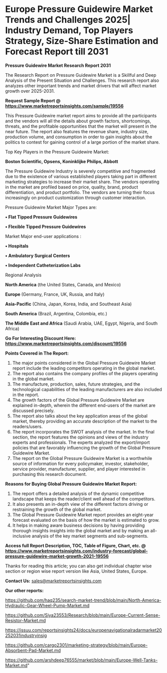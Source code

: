 # Europe Pressure Guidewire Market Trends and Challenges 2025| Industry Demand, Top Players Strategy, Size-Share Estimation and Forecast Report till 2031

<strong>Pressure Guidewire Market Research Report 2031</strong>

The Research Report on Pressure Guidewire Market is a Skillful and Deep Analysis of the Present Situation and Challenges. This research report also analyzes other important trends and market drivers that will affect market growth over 2025-2031.

<strong>Request Sample Report @ <a href=https://www.marketreportsinsights.com/sample/19556>https://www.marketreportsinsights.com/sample/19556</a></strong>

This Pressure Guidewire market report aims to provide all the participants and the vendors will all the details about growth factors, shortcomings, threats, and the profitable opportunities that the market will present in the near future. The report also features the revenue share, industry size, production volume, and consumption in order to gain insights about the politics to contest for gaining control of a large portion of the market share.

Top Key Players in the Pressure Guidewire Market:

<strong>Boston Scientific, Opsens, Koninklijke Philips, Abbott</strong>

The Pressure Guidewire Industry is severely competitive and fragmented due to the existence of various established players taking part in different marketing strategies to increase their market share. The vendors operating in the market are profiled based on price, quality, brand, product differentiation, and product portfolio. The vendors are turning their focus increasingly on product customization through customer interaction.

Pressure Guidewire Market Major Types are:

<strong>• Flat Tipped Pressure Guidewires

• Flexible Tipped Pressure Guidewires</strong>

Market Major end-user applications :

<strong>• Hospitals

• Ambulatory Surgical Centers

• Independent Catheterization Labs</strong>

Regional Analysis

</u><strong><b>North America</b></strong> (the United States, Canada, and Mexico)

<strong><b>Europe </b></strong>(Germany, France, UK, Russia, and Italy)

<strong><b>Asia-Pacific</b></strong> (China, Japan, Korea, India, and Southeast Asia)

<strong><b>South America</b></strong> (Brazil, Argentina, Colombia, etc.)

<strong><b>The Middle East and Africa</b></strong> (Saudi Arabia, UAE, Egypt, Nigeria, and South Africa)

<strong>Go For Interesting Discount Here: <a href=https://www.marketreportsinsights.com/discount/19556>https://www.marketreportsinsights.com/discount/19556</a></strong>

<strong>Points Covered in The Report:</strong>
<ol>
  <li>The major points considered in the Global Pressure Guidewire Market report include the leading competitors operating in the global market.</li>
  <li>The report also contains the company profiles of the players operating in the global market.</li>
  <li>The manufacture, production, sales, future strategies, and the technological capabilities of the leading manufacturers are also included in the report.</li>
  <li>The growth factors of the Global Pressure Guidewire Market are explained in-depth, wherein the different end-users of the market are discussed precisely.</li>
  <li>The report also talks about the key application areas of the global market, thereby providing an accurate description of the market to the readers/users.</li>
  <li>The report incorporates the SWOT analysis of the market. In the final section, the report features the opinions and views of the industry experts and professionals. The experts analyzed the export/import policies that are favorably influencing the growth of the Global Pressure Guidewire Market.</li>
  <li>The report on the Global Pressure Guidewire Market is a worthwhile source of information for every policymaker, investor, stakeholder, service provider, manufacturer, supplier, and player interested in purchasing this research document.</li>
</ol>
<strong>Reasons for Buying Global Pressure Guidewire Market Report:</strong>

<ol>
  <li>The report offers a detailed analysis of the dynamic competitive landscape that keeps the reader/client well ahead of the competitors.</li>
  <li>It also presents an in-depth view of the different factors driving or restraining the growth of the global market.</li>
  <li>The Global Pressure Guidewire Market report provides an eight-year forecast evaluated on the basis of how the market is estimated to grow.</li>
  <li>It helps in making aware business decisions by having providing thorough insights insights into the global market and by making an all-inclusive analysis of the key market segments and sub-segments.</li>
</ol>
<strong>Access full Report Description, TOC, Table of Figure, Chart, etc. @ <a href=https://www.marketreportsinsights.com/industry-forecast/global-pressure-guidewire-market-growth-2021-19556>https://www.marketreportsinsights.com/industry-forecast/global-pressure-guidewire-market-growth-2021-19556</a></strong>


Thanks for reading this article; you can also get individual chapter wise section or region wise report version like Asia, United States, Europe.

<strong>Contact Us:</strong>
sales@marketreportsinsights.com

<strong>Our other reports:</strong>

<a href=https://github.com/haq235/search-market-trend/blob/main/North-America-Hydraulic-Gear-Wheel-Pump-Market.md>https://github.com/haq235/search-market-trend/blob/main/North-America-Hydraulic-Gear-Wheel-Pump-Market.md</a>

<a href=https://github.com/Siya23553/Research/blob/main/Europe-Current-Sense-Resistor-Market.md>https://github.com/Siya23553/Research/blob/main/Europe-Current-Sense-Resistor-Market.md</a>

<a href=https://issuu.com/reportsinsights24/docs/europenavigationalradarmarket20252031industryinsig>https://issuu.com/reportsinsights24/docs/europenavigationalradarmarket20252031industryinsig</a>

<a href=https://github.com/cargo2301/marketing-strategy/blob/main/Europe-Absorbent-Pad-Market.md>https://github.com/cargo2301/marketing-strategy/blob/main/Europe-Absorbent-Pad-Market.md</a>

<a href=https://github.com/arshdeep76555/market/blob/main/Europe-Well-Tanks-Market.md>https://github.com/arshdeep76555/market/blob/main/Europe-Well-Tanks-Market.md</a>"
